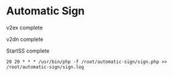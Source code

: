 # Automatic Sign

v2ex complete

v2dn complete

StartSS complete

`20 20 * * * /usr/bin/php -f /root/automatic-sign/sign.php >> /root/automatic-sign/sign.log`
